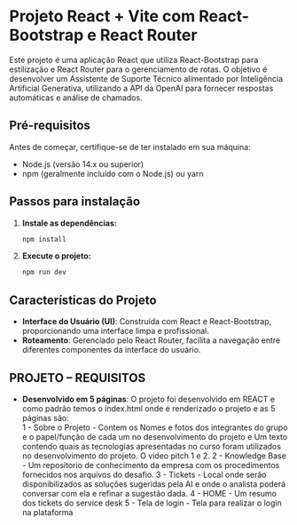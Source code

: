 # Projeto React + Vite com React-Bootstrap e React Router

Este projeto é uma aplicação React que utiliza React-Bootstrap para estilização e React Router para o gerenciamento de rotas. O objetivo é desenvolver um Assistente de Suporte Técnico alimentado por Inteligência Artificial Generativa, utilizando a API da OpenAI para fornecer respostas automáticas e análise de chamados.

## Pré-requisitos

Antes de começar, certifique-se de ter instalado em sua máquina:

- Node.js (versão 14.x ou superior)
- npm (geralmente incluído com o Node.js) ou yarn

## Passos para instalação

1. **Instale as dependências:**
    
    ```bash
    npm install
    ```

2. **Execute o projeto:**

    ```bash
    npm run dev
    ```

## Características do Projeto

- **Interface do Usuário (UI)**: Construída com React e React-Bootstrap, proporcionando uma interface limpa e profissional.
- **Roteamento**: Gerenciado pelo React Router, facilita a navegação entre diferentes componentes da interface do usuário.

## PROJETO – REQUISITOS 

- **Desenvolvido em 5 páginas**: O projeto foi desenvolvido em REACT e como padrão temos o index.html onde é renderizado o projeto e as 5 páginas são:  
1 - Sobre o Projeto - Contem os Nomes e fotos dos integrantes do grupo e o papel/função de cada um no desenvolvimento do projeto e Um texto contendo quais as tecnologias apresentadas no curso foram utilizados no desenvolvimento do projeto. O video pitch 1 e 2.
2 - Knowledge Base - Um repositorio de conhecimento da empresa com os procedimentos fornecidos nos arquivos do desafio.
3 - Tickets - Local onde serão disponibilizados as soluções sugeridas pela AI e onde o analista poderá conversar com ela e refinar a sugestão dada.
4 - HOME - Um resumo dos tickets do service desk
5 - Tela de login - Tela para realizar o login na plataforma


